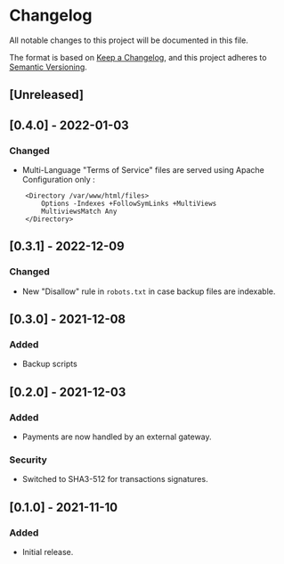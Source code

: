 # Changelog
All notable changes to this project will be documented in this file.

The format is based on [Keep a Changelog](https://keepachangelog.com/en/1.0.0/),
and this project adheres to [Semantic Versioning](https://semver.org/spec/v2.0.0.html).

## [Unreleased]

## [0.4.0] - 2022-01-03
### Changed
- Multi-Language "Terms of Service" files are served using Apache Configuration only :
```
    <Directory /var/www/html/files>
        Options -Indexes +FollowSymLinks +MultiViews
        MultiviewsMatch Any
    </Directory>
```

## [0.3.1] - 2022-12-09
### Changed
- New "Disallow" rule in `robots.txt` in case backup files are indexable.

## [0.3.0] - 2021-12-08
### Added
- Backup scripts

## [0.2.0] - 2021-12-03
### Added
- Payments are now handled by an external gateway.

### Security
- Switched to SHA3-512 for transactions signatures.

## [0.1.0] - 2021-11-10
### Added
- Initial release.


